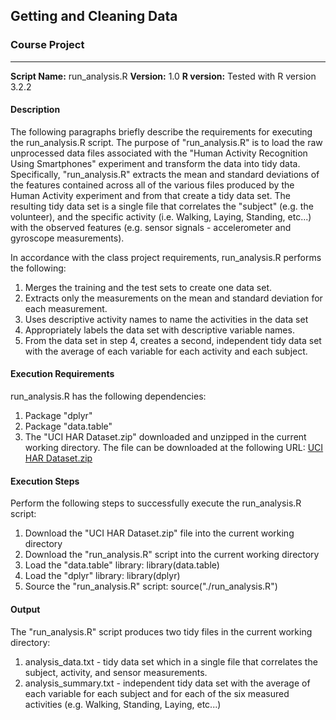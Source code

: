 ## Getting and Cleaning Data
### Course Project
---
**Script Name:** run_analysis.R
**Version:** 1.0
**R version:** Tested with R version 3.2.2

#### Description
The following paragraphs briefly describe the requirements for executing the run_analysis.R script. The purpose of "run_analysis.R" is to load the raw unprocessed data files associated with the "Human Activity Recognition Using Smartphones" experiment and transform the data into tidy data. Specifically, "run_analysis.R" extracts the mean and standard deviations of the features contained across all of the various files produced by the Human Activity experiment and from that create a tidy data set.  The resulting tidy data set is a single file that correlates the "subject" (e.g. the volunteer), and the specific activity (i.e. Walking, Laying, Standing, etc...) with the observed features (e.g. sensor signals - accelerometer and gyroscope measurements). 

In accordance with the class project requirements, run_analysis.R performs the following:

1. Merges the training and the test sets to create one data set.
2. Extracts only the measurements on the mean and standard deviation for each measurement. 
3. Uses descriptive activity names to name the activities in the data set
4. Appropriately labels the data set with descriptive variable names. 
5. From the data set in step 4, creates a second, independent tidy data set with the average of each variable for each activity and each subject.

#### Execution Requirements
run_analysis.R has the following dependencies:

1. Package "dplyr"
2. Package "data.table"
3. The "UCI HAR Dataset.zip" downloaded and unzipped in the current working directory.  The file can be downloaded at the following URL:
[UCI HAR Dataset.zip](https://d396qusza40orc.cloudfront.net/getdata%2Fprojectfiles%2FUCI%20HAR%20Dataset.zip)

#### Execution Steps
Perform the following steps to successfully execute the run_analysis.R script:
1. Download the "UCI HAR Dataset.zip" file into the current working directory
2. Download the "run_analysis.R" script into the current working directory
3. Load the "data.table" library: library(data.table)
4. Load the "dplyr" library: library(dplyr) 
5. Source the "run_analysis.R" script: source("./run_analysis.R")

#### Output
The "run_analysis.R" script produces two tidy files in the current working directory:
1. analysis_data.txt - tidy data set which in a single file that correlates the subject, activity, and sensor measurements.
2. analysis_summary.txt - independent tidy data set with the average of each variable for each subject and for each of the six measured activities (e.g. Walking, Standing, Laying, etc...)